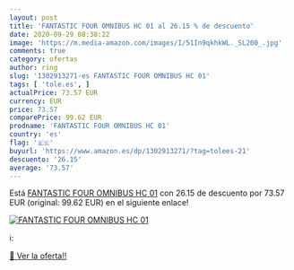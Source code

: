 ```yaml
---
layout: post
title: 'FANTASTIC FOUR OMNIBUS HC 01 al 26.15 % de descuento'
date: 2020-09-29 08:38:22
image: 'https://m.media-amazon.com/images/I/51In9qkhkWL._SL200_.jpg'
comments: true
category: ofertas
author: ring
slug: '1302913271-es FANTASTIC FOUR OMNIBUS HC 01'
tags: [ 'tole.es', ]
actualPrice: 73.57 EUR
currency: EUR
price: 73.57
comparePrice: 99.62 EUR
prodname: 'FANTASTIC FOUR OMNIBUS HC 01'
country: 'es'
flag: '🇪🇸'
buyurl: 'https://www.amazon.es/dp/1302913271/?tag=tolees-21'
descuento: '26.15'
average: '73.57'
---
```


Está [FANTASTIC FOUR OMNIBUS HC 01](https://www.amazon.es/dp/1302913271/?tag=tolees-21) con 26.15 de descuento por 73.57 EUR (original: 99.62 EUR) en el siguiente enlace!

[![FANTASTIC FOUR OMNIBUS HC 01](https://m.media-amazon.com/images/I/51In9qkhkWL._SL200_.jpg)](https://www.amazon.es/dp/1302913271/?tag=tolees-21)

ℹ️:


[🛒 Ver la oferta!!](https://www.amazon.es/dp/1302913271/?tag=tolees-21)

